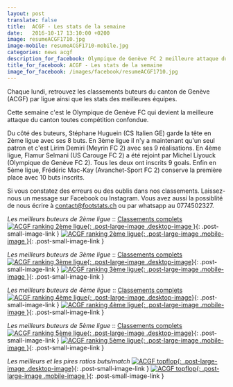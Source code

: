 ```yaml
---
layout: post
translate: false
title:  ACGF - Les stats de la semaine
date:   2016-10-17 13:10:00 +0200
image: resumeACGF1710.jpg
image-mobile: resumeACGF1710-mobile.jpg
categories: news acgf
description_for_facebook: Olympique de Genève FC 2 meilleure attaque du canton. Top buteurs&#58; Huguein Stéphane, Lirim Demiri, Flamur Selmani, Michel Liyouck et Frédéric Mac-Kay.
title_for_facebook: ACGF - Les stats de la semaine
image_for_facebook: /images/facebook/resumeACGF1710.jpg
---
```

Chaque lundi, retrouvez les classements buteurs du canton de Genève (ACGF) par ligue ainsi que les stats des meilleures équipes.

Cette semaine c'est le Olympique de Genève FC qui devient la meilleure attaque du canton toutes compétition confondue.

Du côté des buteurs, Stéphane Huguein (CS Italien GE) garde la tête en 2ème ligue avec ses 8 buts. En 3ème ligue il n'y a maintenant qu'un seul patron et c'est Lirim Demiri (Meyrin FC 2) avec ses 9 réalisations. En 4ème ligue, Flamur Selmani (US Carouge FC 2) a été rejoint par Michel Liyouck (Olympique de Genève FC 2). Tous les deux ont inscrits 9 goals. Enfin en 5ème ligue, Frédéric Mac-Kay (Avanchet-Sport FC 2) conserve la première place avec 10 buts inscrits.

Si vous constatez des erreurs ou des oublis dans nos classements. Laissez-nous un message sur Facebook ou Instagram. Vous avez aussi la possiblité de nous écrire à contact@footstats.ch ou par whatsapp au 0774502327.

_Les meilleurs buteurs de 2ème ligue_ :: [Classements complets]({{site.url}}/acgf/2eme-ligue)
[![ACGF ranking 2ème ligue]({{site.url}}/images/posts/rankings/resumeACGF21710.jpg){: .post-large-image .desktop-image }]({{site.url}}/images/posts/rankings/resumeACGF21710.jpg){: .post-small-image-link }
[![ACGF ranking 2ème ligue]({{site.url}}/images/posts/rankings/resumeACGF21710-mobile.jpg){: .post-large-image .mobile-image }]({{site.url}}/images/posts/rankings/resumeACGF21710-mobile.jpg){: .post-small-image-link }

_Les meilleurs buteurs de 3ème ligue_ :: [Classements complets]({{site.url}}/acgf/3eme-ligue)
[![ACGF ranking 3ème ligue]({{site.url}}/images/posts/rankings/resumeACGF31710.jpg){: .post-large-image .desktop-image}]({{site.url}}/images/posts/rankings/resumeACGF31710.jpg){: .post-small-image-link }
[![ACGF ranking 3ème ligue]({{site.url}}/images/posts/rankings/resumeACGF31710-mobile.jpg){: .post-large-image .mobile-image }]({{site.url}}/images/posts/rankings/resumeACGF31710-mobile.jpg){: .post-small-image-link }

_Les meilleurs buteurs de 4ème ligue_ :: [Classements complets]({{site.url}}/acgf/4eme-ligue)
[![ACGF ranking 4ème ligue]({{site.url}}/images/posts/rankings/resumeACGF41710.jpg){: .post-large-image .desktop-image}]({{site.url}}/images/posts/rankings/resumeACGF41710.jpg){: .post-small-image-link }
[![ACGF ranking 4ème ligue]({{site.url}}/images/posts/rankings/resumeACGF41710-mobile.jpg){: .post-large-image .mobile-image }]({{site.url}}/images/posts/rankings/resumeACGF41710-mobile.jpg){: .post-small-image-link }

_Les meilleurs buteurs de 5ème ligue_ :: [Classements complets]({{site.url}}/acgf/5eme-ligue)
[![ACGF ranking 5ème ligue]({{site.url}}/images/posts/rankings/resumeACGF51710.jpg){: .post-large-image .desktop-image}]({{site.url}}/images/posts/rankings/resumeACGF51710.jpg){: .post-small-image-link }
[![ACGF ranking 5ème ligue]({{site.url}}/images/posts/rankings/resumeACGF51710-mobile.jpg){: .post-large-image .mobile-image }]({{site.url}}/images/posts/rankings/resumeACGF51710-mobile.jpg){: .post-small-image-link }

_Les meilleurs et les pires ratios buts/match_
[![ACGF topflop]({{site.url}}/images/posts/topflop/ACGF1710.jpg){: .post-large-image .desktop-image}]({{site.url}}/images/posts/topflop/ACGF1710.jpg){: .post-small-image-link }
[![ACGF topflop]({{site.url}}/images/posts/topflop/ACGF1710.jpg){: .post-large-image .mobile-image }]({{site.url}}/images/posts/topflop/ACGF1710.jpg){: .post-small-image-link }